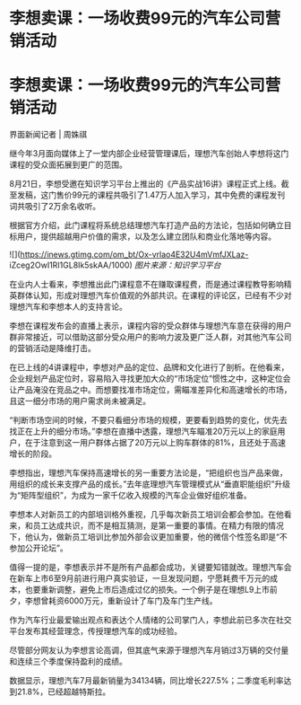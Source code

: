 # 李想卖课：一场收费99元的汽车公司营销活动

# 李想卖课：一场收费99元的汽车公司营销活动

界面新闻记者 | 周姝祺

继今年3月面向媒体上了一堂内部企业经营管理课后，理想汽车创始人李想将这门课程的受众面拓展到更广的范围。

8月21日，李想受邀在知识学习平台上推出的《产品实战16讲》课程正式上线。截至发稿，这门售价99元的课程共吸引了1.47万人加入学习，其中免费的课程发刊词共吸引了2万余名收听。

根据官方介绍，此门课程将系统总结理想汽车打造产品的方法论，包括如何确立目标用户，提供超越用户价值的需求，以及怎么建立团队和商业化落地等内容。

![](https://inews.gtimg.com/om_bt/Ox-vrlao4E32U4mVmfJXLaz-
iZceg2OwI1RI1GL8Ik5skAA/1000) _图片来源：知识学习平台_

在业内人士看来，李想推出此门课程意不在赚取课程费，而是通过课程教导影响精英群体认知，形成对理想汽车价值观的外部共识。在课程的评论区，已经有不少对理想汽车和李想本人的支持言论。

李想在课程发布会的直播上表示，课程内容的受众群体与理想汽车意在获得的用户群非常接近，可以借助这部分受众用户的影响力波及更广泛人群，对其他汽车公司的营销活动是降维打击。

在已上线的4讲课程中，李想对产品的定位、品牌和文化进行了剖析。在他看来，企业规划产品定位时，容易陷入寻找更加大众的“市场定位”惯性之中，这种定位会让产品淹没在竞品之中。而想要找准市场定位，需瞄准差异化和高速增长的市场，且这一细分市场的用户需求尚未被满足。

“判断市场空间的时候，不要只看细分市场的规模，更要看到趋势的变化，优先去找正在上升的细分市场。”李想在直播中透露，理想汽车瞄准20万元以上的家庭用户，在于注意到这一用户群体占据了20万元以上购车群体的81%，且还处于高速增长的阶段。

李想指出，理想汽车保持高速增长的另一重要方法论是，“把组织也当产品来做，用组织的成长来支撑产品的成长。”去年底理想汽车管理模式从“垂直职能组织”升级为“矩阵型组织”，为成为一家千亿收入规模的汽车企业做好组织准备。

李想本人对新员工的内部培训格外重视，几乎每次新员工培训会都会参加。在他看来，和员工达成共识，而不是相互猜测，是第一重要的事情。在精力有限的情况下，他认为，做新员工培训比参加外部会议更加重要，他的微信个性签名即是“不参加公开论坛”。

值得一提的是，李想表示并不是所有产品都会成功，关键要知错就改。理想汽车会在新车上市6至9月前进行用户真实验证，一旦发现问题，宁愿耗费千万元的成本，也要重新调整，避免上市后造成过亿的损失。一个例子是在理想L9上市前夕，李想曾耗资6000万元，重新设计了车门及车门生产线。

作为汽车行业最爱输出观点和表达个人情绪的公司掌门人，李想此前已多次在社交平台发布其经营理念，传授理想汽车的成功经验。

尽管部分网友认为李想言论高调，但其底气来源于理想汽车月销过3万辆的交付量和连续三个季度保持盈利的成绩。

数据显示，理想汽车7月最新销量为34134辆，同比增长227.5%；二季度毛利率达到21.8%，已经超越特斯拉。

